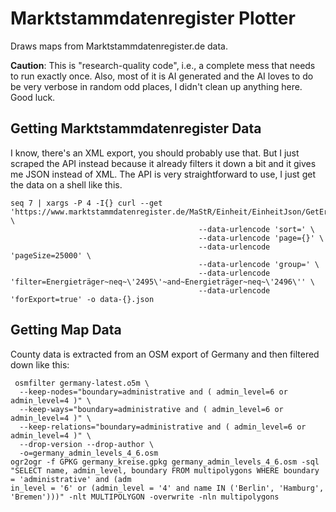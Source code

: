 # Marktstammdatenregister Plotter

Draws maps from Marktstammdatenregister.de data.

**Caution**:
This is "research-quality code", i.e., a complete mess that needs to run exactly once.
Also, most of it is AI generated and the AI loves to do be very verbose in random odd places, I didn't clean up anything here.
Good luck.

## Getting Marktstammdatenregister Data

I know, there's an XML export, you should probably use that. But I just scraped the API instead because it already filters it down a bit and it gives me JSON instead of XML. The API is very straightforward to use, I just get the data on a shell like this.

```
seq 7 | xargs -P 4 -I{} curl --get 'https://www.marktstammdatenregister.de/MaStR/Einheit/EinheitJson/GetErweiterteOeffentlicheEinheitStromerzeugung' \
                                          --data-urlencode 'sort=' \
                                          --data-urlencode 'page={}' \
                                          --data-urlencode 'pageSize=25000' \
                                          --data-urlencode 'group=' \
                                          --data-urlencode 'filter=Energieträger~neq~\'2495\'~and~Energieträger~neq~\'2496\'' \
                                          --data-urlencode 'forExport=true' -o data-{}.json
```

## Getting Map Data

County data is extracted from an OSM export of Germany and then filtered down like this:

```
 osmfilter germany-latest.o5m \
  --keep-nodes="boundary=administrative and ( admin_level=6 or admin_level=4 )" \
  --keep-ways="boundary=administrative and ( admin_level=6 or admin_level=4 )" \
  --keep-relations="boundary=administrative and ( admin_level=6 or admin_level=4 )" \
  --drop-version --drop-author \
  -o=germany_admin_levels_4_6.osm
ogr2ogr -f GPKG germany_kreise.gpkg germany_admin_levels_4_6.osm -sql "SELECT name, admin_level, boundary FROM multipolygons WHERE boundary = 'administrative' and (adm
in_level = '6' or (admin_level = '4' and name IN ('Berlin', 'Hamburg', 'Bremen')))" -nlt MULTIPOLYGON -overwrite -nln multipolygons
```
